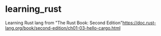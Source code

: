 # learning_rust
Learning Rust lang from "The Rust Book: Second Edition"https://doc.rust-lang.org/book/second-edition/ch01-03-hello-cargo.html
